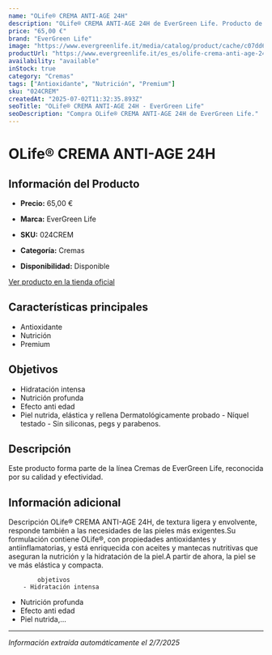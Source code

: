 ```yaml
---
name: "OLife® CREMA ANTI-AGE 24H"
description: "OLife® CREMA ANTI-AGE 24H de EverGreen Life. Producto de alta calidad."
price: "65,00 €"
brand: "EverGreen Life"
image: "https://www.evergreenlife.it/media/catalog/product/cache/c07dd61d864357977e19899508bed4cf/s/k/sku-024crem.png"
productUrl: "https://www.evergreenlife.it/es_es/olife-crema-anti-age-24h.html"
availability: "available"
inStock: true
category: "Cremas"
tags: ["Antioxidante", "Nutrición", "Premium"]
sku: "024CREM"
createdAt: "2025-07-02T11:32:35.893Z"
seoTitle: "OLife® CREMA ANTI-AGE 24H - EverGreen Life"
seoDescription: "Compra OLife® CREMA ANTI-AGE 24H de EverGreen Life."
---
```


# OLife® CREMA ANTI-AGE 24H



## Información del Producto

- **Precio:** 65,00 €
- **Marca:** EverGreen Life
- **SKU:** 024CREM
- **Categoría:** Cremas

- **Disponibilidad:** Disponible

[Ver producto en la tienda oficial](https://www.evergreenlife.it/es_es/olife-crema-anti-age-24h.html)

## Características principales

- Antioxidante
- Nutrición
- Premium


## Objetivos

- Hidratación intensa
- Nutrición profunda
- Efecto anti edad
- Piel nutrida, elástica y rellena
Dermatológicamente probado - Níquel testado - Sin siliconas, pegs y parabenos.


## Descripción

Este producto forma parte de la línea Cremas de EverGreen Life, reconocida por su calidad y efectividad.


## Información adicional

Descripción
        OLife® CREMA ANTI-AGE 24H, de textura ligera y envolvente, responde también a las necesidades de las pieles más exigentes.Su formulación contiene OLife®, con propiedades antioxidantes y antiinflamatorias, y está enriquecida con aceites y mantecas nutritivas que aseguran la nutrición y la hidratación de la piel.A partir de ahora, la piel se ve más elástica y compacta.



            objetivos
        - Hidratación intensa
- Nutrición profunda
- Efecto anti edad
- Piel nutrida,...

---

*Información extraída automáticamente el 2/7/2025*

